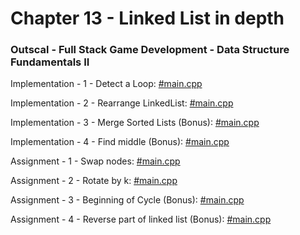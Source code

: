 # Chapter 13 - Linked List in depth

### Outscal - Full Stack Game Development - Data Structure Fundamentals II

Implementation - 1 - Detect a Loop: [#main.cpp](https://replit.com/@developerswork/Implementation-1-Detect-a-Loop#main.cpp)

Implementation - 2 - Rearrange LinkedList: [#main.cpp](https://replit.com/@developerswork/Implementation-2-Rearrange-LinkedList#main.cpp)

Implementation - 3 - Merge Sorted Lists (Bonus): [#main.cpp](https://replit.com/@developerswork/Implementation-3-Merge-Sorted-Lists-Bonus#main.cpp)

Implementation - 4 - Find middle (Bonus): [#main.cpp](https://replit.com/@developerswork/Implementation-4-Find-middle-Bonus#main.cpp)

Assignment - 1 - Swap nodes: [#main.cpp](https://replit.com/@developerswork/Assignment-1-Swap-nodes#main.cpp)

Assignment - 2 - Rotate by k: [#main.cpp](https://replit.com/@developerswork/Assignment-2-Rotate-by-k#main.cpp)

Assignment - 3 - Beginning of Cycle (Bonus): [#main.cpp](https://replit.com/@developerswork/Assignment-3-Beginning-of-Cycle-Bonus#main.cpp)

Assignment - 4 - Reverse part of linked list (Bonus): [#main.cpp](https://replit.com/@developerswork/Assignment-4-Reverse-part-of-linked-list-Bonus#main.cpp)
